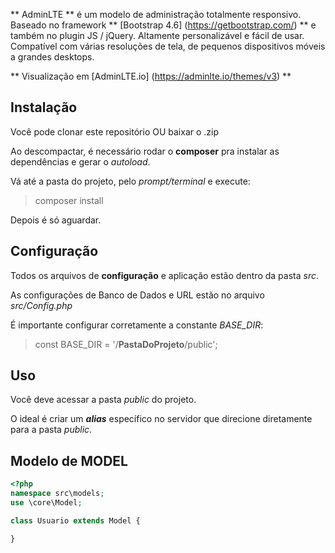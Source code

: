 ** AdminLTE ** é um modelo de administração totalmente responsivo. Baseado no framework ** [Bootstrap 4.6] (https://getbootstrap.com/) ** e também no plugin JS / jQuery.
Altamente personalizável e fácil de usar. Compatível com várias resoluções de tela, de pequenos dispositivos móveis a grandes desktops.

** Visualização em [AdminLTE.io] (https://adminlte.io/themes/v3) **

## Instalação
Você pode clonar este repositório OU baixar o .zip

Ao descompactar, é necessário rodar o **composer** pra instalar as dependências e gerar o *autoload*.

Vá até a pasta do projeto, pelo *prompt/terminal* e execute:
> composer install

Depois é só aguardar.

## Configuração
Todos os arquivos de **configuração** e aplicação estão dentro da pasta *src*.

As configurações de Banco de Dados e URL estão no arquivo *src/Config.php*

É importante configurar corretamente a constante *BASE_DIR*:
> const BASE_DIR = '/**PastaDoProjeto**/public';

## Uso
Você deve acessar a pasta *public* do projeto.

O ideal é criar um ***alias*** específico no servidor que direcione diretamente para a pasta *public*.

## Modelo de MODEL
```php
<?php
namespace src\models;
use \core\Model;

class Usuario extends Model {

}

